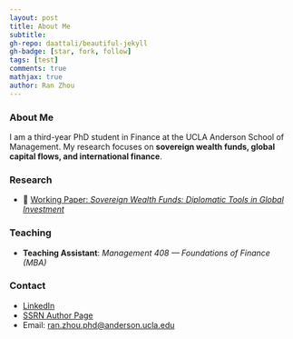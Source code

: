 ```yaml
---
layout: post
title: About Me
subtitle: 
gh-repo: daattali/beautiful-jekyll
gh-badge: [star, fork, follow]
tags: [test]
comments: true
mathjax: true
author: Ran Zhou
---
```


### About Me

I am a third-year PhD student in Finance at the UCLA Anderson School of Management.
My research focuses on **sovereign wealth funds, global capital flows, and international finance**.

### Research

- 📄 [Working Paper: *Sovereign Wealth Funds: Diplomatic Tools in Global Investment*](https://papers.ssrn.com/sol3/papers.cfm?abstract_id=5448434)

### Teaching

- **Teaching Assistant**: *Management 408 — Foundations of Finance (MBA)*

### Contact

- [LinkedIn](https://www.linkedin.com/in/ran-zhou-353bb470/)  
- [SSRN Author Page](https://papers.ssrn.com/Sol3/Cf_Dev/AbsByAuth.cfm?per_id=8011124)
- Email: <ran.zhou.phd@anderson.ucla.edu>
